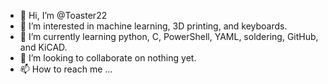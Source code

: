 - 👋 Hi, I’m @Toaster22
- 👀 I’m interested in machine learning, 3D printing, and keyboards.
- 🌱 I’m currently learning python, C, PowerShell, YAML, soldering, GitHub, and KiCAD.
- 💞️ I’m looking to collaborate on nothing yet.
- 📫 How to reach me ...

<!---
Toaster22/Toaster22 is a ✨ special ✨ repository because its `README.md` (this file) appears on your GitHub profile.
You can click the Preview link to take a look at your changes.
--->
